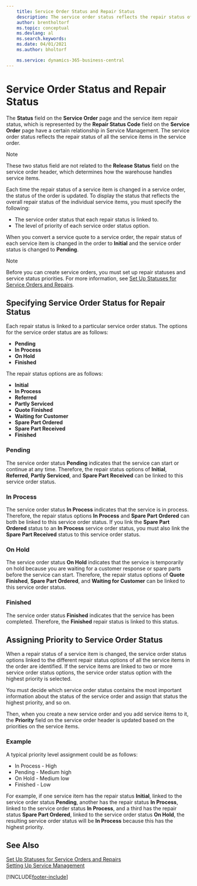 ```yaml
---
    title: Service Order Status and Repair Status
    description: The service order status reflects the repair status of all the service items in the service order.
    author: brentholtorf
    ms.topic: conceptual
    ms.devlang: al
    ms.search.keywords:
    ms.date: 04/01/2021
    ms.author: bholtorf

    ms.service: dynamics-365-business-central
---
```

# Service Order Status and Repair Status

The **Status** field on the **Service Order** page and the service item repair status, which is represented by the **Repair Status Code** field on the **Service Order** page have a certain relationship in Service Management. The service order status reflects the repair status of all the service items in the service order.  

> [!NOTE]  
> These two status field are not related to the **Release Status** field on the service order header, which determines how the warehouse handles service items.  

Each time the repair status of a service item is changed in a service order, the status of the order is updated. To display the status that reflects the overall repair status of the individual service items, you must specify the following:  

* The service order status that each repair status is linked to.  
* The level of priority of each service order status option.  

When you convert a service quote to a service order, the repair status of each service item is changed in the order to **Initial** and the service order status is changed to **Pending**.  

> [!NOTE]
> Before you can create service orders, you must set up repair statuses and service status priorities. For more information, see [Set Up Statuses for Service Orders and Repairs](service-order-repair-status.md).

## Specifying Service Order Status for Repair Status

Each repair status is linked to a particular service order status. The options for the service order status are as follows:

* **Pending**
* **In Process**
* **On Hold**
* **Finished**

The repair status options are as follows:

* **Initial**
* **In Process**
* **Referred**
* **Partly Serviced**
* **Quote Finished**
* **Waiting for Customer**
* **Spare Part Ordered**
* **Spare Part Received**
* **Finished**  

### Pending

The service order status **Pending** indicates that the service can start or continue at any time. Therefore, the repair status options of **Initial**, **Referred**, **Partly Serviced**, and **Spare Part Received** can be linked to this service order status.  

### In Process

The service order status **In Process** indicates that the service is in process. Therefore, the repair status options **In Process** and **Spare Part Ordered** can both be linked to this service order status. If you link the **Spare Part Ordered** status to an **In Process** service order status, you must also link the **Spare Part Received** status to this service order status.  

### On Hold

The service order status **On Hold** indicates that the service is temporarily on hold because you are waiting for a customer response or spare parts before the service can start. Therefore, the repair status options of **Quote Finished**, **Spare Part Ordered**, and **Waiting for Customer** can be linked to this service order status.  

### Finished

The service order status **Finished** indicates that the service has been completed. Therefore, the **Finished** repair status is linked to this status.  

## Assigning Priority to Service Order Status

When a repair status of a service item is changed, the service order status options linked to the different repair status options of all the service items in the order are identified. If the service items are linked to two or more service order status options, the service order status option with the highest priority is selected.  

You must decide which service order status contains the most important information about the status of the service order and assign that status the highest priority, and so on.  

Then, when you create a new service order and you add service items to it, the **Priority** field on the service order header is updated based on the priorities on the service items.  

### Example

A typical priority level assignment could be as follows:  

* In Process - High  
* Pending - Medium high  
* On Hold - Medium low  
* Finished - Low  

For example, if one service item has the repair status **Initial**, linked to the service order status **Pending**, another has the repair status **In Process**, linked to the service order status **In Process**, and a third has the repair status **Spare Part Ordered**, linked to the service order status **On Hold**, the resulting service order status will be **In Process** because this has the highest priority.  

## See Also

[Set Up Statuses for Service Orders and Repairs](service-order-repair-status.md)  
[Setting Up Service Management](service-setup-service.md)  


[!INCLUDE[footer-include](includes/footer-banner.md)]